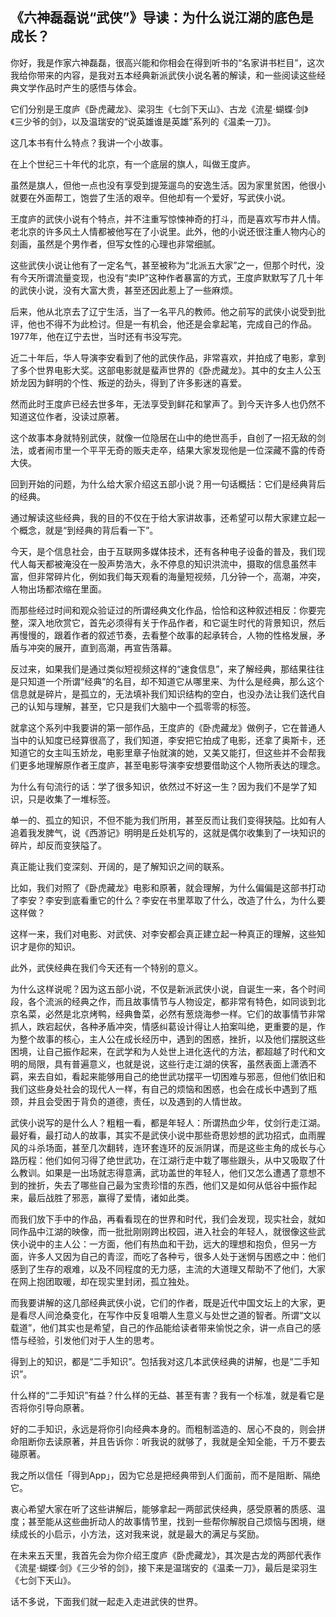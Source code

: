 ## 《六神磊磊说“武侠”》导读：为什么说江湖的底色是成长？

你好，我是作家六神磊磊，很高兴能和你相会在得到听书的“名家讲书栏目”，这次我给你带来的内容，是我对五本经典新派武侠小说名著的解读，和一些阅读这些经典文学作品时产生的感悟与体会。

它们分别是王度庐《卧虎藏龙》、梁羽生《七剑下天山》、古龙《流星·蝴蝶·剑》《三少爷的剑》，以及温瑞安的“说英雄谁是英雄”系列的《温柔一刀》。

这几本书有什么特点？我讲一个小故事。

在上个世纪三十年代的北京，有一个底层的旗人，叫做王度庐。

虽然是旗人，但他一点也没有享受到提笼遛鸟的安逸生活。因为家里贫困，他很小就要在外面帮工，饱尝了生活的艰辛。但他却有一个爱好，写武侠小说。

王度庐的武侠小说有个特点，并不注重写惊悚神奇的打斗，而是喜欢写市井人情。老北京的许多风土人情都被他写在了小说里。此外，他的小说还很注重人物内心的刻画，虽然是个男作者，但写女性的心理也非常细腻。

这些武侠小说让他有了一定名气，甚至被称为“北派五大家”之一，但那个时代，没有今天所谓流量变现，也没有“卖IP”这种作者暴富的方式，王度庐默默写了几十年的武侠小说，没有大富大贵，甚至还因此惹上了一些麻烦。

后来，他从北京去了辽宁生活，当了一名平凡的教师。他之前写的武侠小说受到批评，他也不得不为此检讨。但是一有机会，他还是会拿起笔，完成自己的作品。1977年，他在辽宁去世，当时还有书没写完。

近二十年后，华人导演李安看到了他的武侠作品，非常喜欢，并拍成了电影，拿到了多个世界电影大奖。这部电影就是蜚声世界的《卧虎藏龙》。其中的女主人公玉娇龙因为鲜明的个性、叛逆的劲头，得到了许多影迷的喜爱。

然而此时王度庐已经去世多年，无法享受到鲜花和掌声了。到今天许多人也仍然不知道这位作者，没读过原著。

这个故事本身就特别武侠，就像一位隐居在山中的绝世高手，自创了一招无敌的剑法，或者闹市里一个平平无奇的贩夫走卒，结果大家发现他是一位深藏不露的传奇大侠。

回到开始的问题，为什么给大家介绍这五部小说？用一句话概括：它们是经典背后的经典。

通过解读这些经典，我的目的不仅在于给大家讲故事，还希望可以帮大家建立起一个概念，就是“到经典的背后看一下”。

今天，是个信息社会，由于互联网多媒体技术，还有各种电子设备的普及，我们现代人每天都被淹没在一股声势浩大，永不停息的知识洪流中，摄取的信息虽然丰富，但非常碎片化，例如我们每天观看的海量短视频，几分钟一个，高潮，冲突，人物出场都浓缩在里面。

而那些经过时间和观众验证过的所谓经典文化作品，恰恰和这种叙述相反：你要完整，深入地欣赏它，首先必须得有关于作品作者，和它诞生时代的背景知识，然后再慢慢的，跟着作者的叙述节奏，去看整个故事的起承转合，人物的性格发展，矛盾与冲突的展开，直到高潮，再宣告落幕。

反过来，如果我们是通过类似短视频这样的“速食信息”，来了解经典，那结果往往是只知道一个所谓“经典”的名目，却不知道它从哪里来、为什么是经典，那么这个信息就是碎片，是孤立的，无法填补我们知识结构的空白，也没办法让我们迭代自己的认知与理解，甚至，它只是我们大脑中一个孤零零的标签。

就拿这个系列中我要讲的第一部作品，王度庐的《卧虎藏龙》做例子，它在普通人当中的认知度已经算很高了，我们知道，李安把它拍成了电影，还拿了奥斯卡，还知道它的女主叫玉娇龙，电影里章子怡就演的她，又美又能打，但这些并不会帮我们更多地理解原作者王度庐，甚至电影导演李安想要借助这个人物所表达的理念。

为什么有句流行的话：学了很多知识，依然过不好这一生？因为我们不是学了知识，只是收集了一堆标签。

单一的、孤立的知识，不但不能为我们所用，甚至反而让我们变得狭隘。比如有人追着我发脾气，说《西游记》明明是丘处机写的，这就是偶尔收集到了一块知识的碎片，却反而变狭隘了。

真正能让我们变深刻、开阔的，是了解知识之间的联系。

比如，我们对照了《卧虎藏龙》电影和原著，就会理解，为什么偏偏是这部书打动了李安？李安到底看重它的什么？李安在书里萃取了什么，改造了什么，为什么要这样做？

这样一来，我们对电影、对武侠、对李安都会真正建立起一种真正的理解，这些知识才是你的知识。

此外，武侠经典在我们今天还有一个特别的意义。

为什么这样说呢？因为这五部小说，不仅是新派武侠小说，自诞生一来，各个时间段，各个流派的经典之作，而且故事情节与人物设定，都非常有特色，如同谈到北京名菜，必然是北京烤鸭，经典鲁菜，必然有葱烧海参一样。它们的故事情节非常抓人，跌宕起伏，各种矛盾冲突，情感纠葛设计得让人拍案叫绝，更重要的是，作为整个故事的核心，主人公在成长经历中，遇到的困惑，挫折，以及他们摆脱这些困境，让自己振作起来，在武学和为人处世上进化迭代的方法，都超越了时代和文明的局限，具有普遍意义，也就是说，这些行走江湖的侠客，虽然表面上潇洒不羁，来去自如，看起来能够用自己的绝世武功摆平一切困难与邪恶，但他们依旧和我们这些身处社会的现代人一样，有自己的烦恼和困惑，也会在成长中遇到了瓶颈，并且会受困于背负的道德，责任，以及遇到的人情世故。

武侠小说写的是什么人？粗粗一看，都是年轻人：所谓热血少年，仗剑行走江湖。最好看，最打动人的故事，其实不是武侠小说中那些奇思妙想的武功招式，血雨腥风的斗杀场面，甚至几次翻转，连环套连环的反派阴谋，而是这些主角的成长与心路历程：他们如何习得了绝世武功，在江湖行走中栽了哪些跟头，从中又吸取了什么教训。如果是一出场就志得意满，武功盖世的年轻人，他们又怎么遭遇了意想不到的挫折，失去了哪些自己最为宝贵珍惜的东西，他们又是如何从低谷中振作起来，最后战胜了邪恶，赢得了爱情，诸如此类。

而我们放下手中的作品，再看看现在的世界和时代，我们会发现，现实社会，就如同作品中江湖的映像，而一批批刚刚跨出校园，进入社会的年轻人，就很像这些武侠小说中的主人公：一方面，他们有热血和干劲，远大的理想和抱负，但另一方面，许多人又因为自己的青涩，而吃了各种亏，很多人处于迷惘与困惑之中：他们感到了生存的艰难，以及不同程度的无力感，主流的大道理又帮助不了他们，大家在网上抱团取暖，却在现实里封闭，孤立独处。

而我要讲解的这几部经典武侠小说，它们的作者，既是近代中国文坛上的大家，更是看尽人间沧桑变化，在写作中反复咀嚼人生意义与处世之道的智者。所谓“文以载道”，他们其实也是希望，自己的作品能给读者带来愉悦之余，讲一点自己的感悟与经验，引发他们对于人生的思考。

得到上的知识，都是“二手知识”。包括我对这几本武侠经典的讲解，也是“二手知识”。

什么样的“二手知识”有益？什么样的无益、甚至有害？我有一个标准，就是看它是否将你引导向原著。

好的二手知识，永远是将你引向经典本身的。而粗制滥造的、居心不良的，则会拼命阻断你去读原著，并且告诉你：听我说的就够了，我就是全知全能，千万不要去碰原著。

我之所以信任「得到App」，因为它总是把经典带到人们面前，而不是阻断、隔绝它。

衷心希望大家在听了这些讲解后，能够拿起一两部武侠经典，感受原著的质感、温度；甚至能从这些曲折动人的故事情节里，找到一些帮你解脱自己烦恼与困境，继续成长的小启示，小方法，这对我来说，就是最大的满足与奖励。

在未来五天里，我首先会为你介绍王度庐《卧虎藏龙》，其次是古龙的两部代表作《流星·蝴蝶·剑》《三少爷的剑》，接下来是温瑞安的《温柔一刀》，最后是梁羽生《七剑下天山》。

话不多说，下面我们就一起走入走进武侠的世界。







